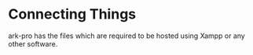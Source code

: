 #  Connecting Things
ark-pro has the files which are required to be hosted using Xampp or any other software. 

